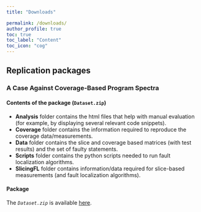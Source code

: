 ```yaml
---
title: "Downloads"

permalink: /downloads/
author_profile: true
toc: true
toc_label: "Content"
toc_icon: "cog"
---
```


## Replication packages

### A Case Against Coverage-Based Program Spectra

#### Contents of the package (`Dataset.zip`)

- **Analysis** folder contains the html files that help with manual evaluation (for example, by displaying several relevant code snippets).
- **Coverage** folder contains the information required to reproduce the coverage data/measurements.
- **Data** folder contains the slice and coverage based matrices (with test results) and the set of faulty statements.
- **Scripts** folder contains the python scripts needed to run fault localization algorithms.
- **SlicingFL** folder contains information/data required for slice-based measurements (and fault localization algorithms).

#### Package

The *`Dataset.zip`* is available [here](https://zenodo.org/record/7229602/files/Dataset.zip?download=1).

